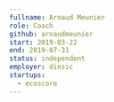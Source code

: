 ```yaml
---
fullname: Arnaud Meunier
role: Coach
github: arnaudmeunier
start: 2019-03-22
end: 2019-07-31
status: independent
employer: dinsic
startups:
  - ecoscore
---
```

